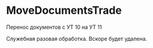 # MoveDocumentsTrade
Перенос документов с УТ 10 на УТ 11

Служебная разовая обработка. Вскоре будет удалена.
